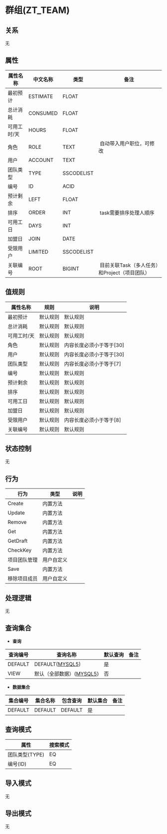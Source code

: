 # 群组(ZT_TEAM)

  

## 关系
无

## 属性

| 属性名称        |    中文名称    | 类型     |  备注  |
| --------   |------------| -----   |  -------- | 
|最初预计|ESTIMATE|FLOAT|&nbsp;|
|总计消耗|CONSUMED|FLOAT|&nbsp;|
|可用工时/天|HOURS|FLOAT|&nbsp;|
|角色|ROLE|TEXT|&nbsp;自动带入用户职位，可修改|
|用户|ACCOUNT|TEXT|&nbsp;|
|团队类型|TYPE|SSCODELIST|&nbsp;|
|编号|ID|ACID|&nbsp;|
|预计剩余|LEFT|FLOAT|&nbsp;|
|排序|ORDER|INT|&nbsp;task需要排序处理人顺序|
|可用工日|DAYS|INT|&nbsp;|
|加盟日|JOIN|DATE|&nbsp;|
|受限用户|LIMITED|SSCODELIST|&nbsp;|
|关联编号|ROOT|BIGINT|&nbsp;目前关联Task（多人任务）和Project（项目团队）|

## 值规则
| 属性名称    | 规则    |  说明  |
| --------   |------------| ----- | 
|最初预计|默认规则|默认规则|
|总计消耗|默认规则|默认规则|
|可用工时/天|默认规则|默认规则|
|角色|默认规则|内容长度必须小于等于[30]|
|用户|默认规则|内容长度必须小于等于[30]|
|团队类型|默认规则|内容长度必须小于等于[7]|
|编号|默认规则|默认规则|
|预计剩余|默认规则|默认规则|
|排序|默认规则|默认规则|
|可用工日|默认规则|默认规则|
|加盟日|默认规则|默认规则|
|受限用户|默认规则|内容长度必须小于等于[8]|
|关联编号|默认规则|默认规则|

## 状态控制

无


## 行为
| 行为    | 类型    |  说明  |
| --------   |------------| ----- | 
|Create|内置方法|&nbsp;|
|Update|内置方法|&nbsp;|
|Remove|内置方法|&nbsp;|
|Get|内置方法|&nbsp;|
|GetDraft|内置方法|&nbsp;|
|CheckKey|内置方法|&nbsp;|
|项目团队管理|用户自定义|&nbsp;|
|Save|内置方法|&nbsp;|
|移除项目成员|用户自定义|&nbsp;|

## 处理逻辑
无

## 查询集合

* **查询**

| 查询编号 | 查询名称       | 默认查询 |   备注|
| --------  | --------   | --------   | ----- |
|DEFAULT|DEFAULT([MYSQL5](../../appendix/query_MYSQL5.md#Team_Default))|是|&nbsp;|
|VIEW|默认（全部数据）([MYSQL5](../../appendix/query_MYSQL5.md#Team_View))|否|&nbsp;|

* **数据集合**

| 集合编号 | 集合名称   |  包含查询  | 默认集合 |   备注|
| --------  | --------   | -------- | --------   | ----- |
|DEFAULT|DEFAULT|DEFAULT|是|&nbsp;|

## 查询模式
| 属性      |    搜索模式     |
| --------   |------------|
|团队类型(TYPE)|EQ|
|编号(ID)|EQ|

## 导入模式
无


## 导出模式
无
